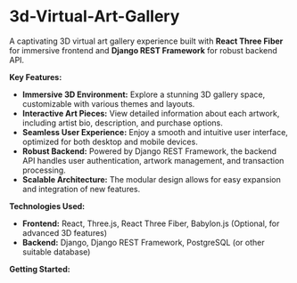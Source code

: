 # 3d-Virtual-Art-Gallery
A captivating 3D virtual art gallery experience built with **React Three Fiber** for immersive frontend and **Django REST Framework** for robust backend API.

**Key Features:**

* **Immersive 3D Environment:** Explore a stunning 3D gallery space, customizable with various themes and layouts.
* **Interactive Art Pieces:** View detailed information about each artwork, including artist bio, description, and purchase options.
* **Seamless User Experience:** Enjoy a smooth and intuitive user interface, optimized for both desktop and mobile devices.
* **Robust Backend:** Powered by Django REST Framework, the backend API handles user authentication, artwork management, and transaction processing.
* **Scalable Architecture:** The modular design allows for easy expansion and integration of new features.

**Technologies Used:**

* **Frontend:** React, Three.js, React Three Fiber, Babylon.js (Optional, for advanced 3D features)
* **Backend:** Django, Django REST Framework, PostgreSQL (or other suitable database)

**Getting Started:**

<!--1. **Clone the Repository:**
   ```bash
   git clone [https://github.com/D2199/3d-virtual-art-gallery.git](https://github.com/your-username/3d-virtual-art-gallery.git)


